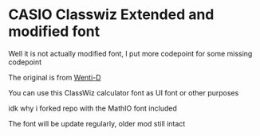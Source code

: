 # CASIO Classwiz Extended and modified font

Well it is not actually modified font, I put more codepoint for some missing codepoint

The original is from [Wenti-D](https://github.com/Wenti-D/ClasswizDisplayFont)

You can use this ClassWiz calculator font as UI font or other purposes

idk why i forked repo with the MathIO font included

The font will be update regularly, older mod still intact














